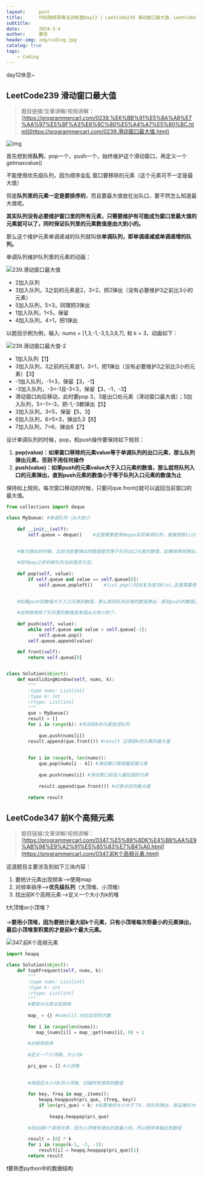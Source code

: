 ```yaml
---
layout:     post   				    
title:      代码随想录算法训练营Day13 | LeetCode239 滑动窗口最大值、LeetCode347 前K个高频元素
subtitle:   
date:       2024-3-4				
author:     慕念 						
header-img: img/coding.jpg
catalog: true 						
tags:								
    - Coding
---
```


day12休息~

## LeetCode239 滑动窗口最大值

> 题目链接/文章讲解/视频讲解：[https://programmercarl.com/0239.%E6%BB%91%E5%8A%A8%E7%AA%97%E5%8F%A3%E6%9C%80%E5%A4%A7%E5%80%BC.html](https://programmercarl.com/0239.滑动窗口最大值.html) 

![img](https://munian-1308672375.cos.ap-shanghai.myqcloud.com/images/202403042121610.png)

首先想到用**队列**，pop一个，push一个，始终维护这个滑动窗口，再定义一个getmaxvalue()

不能使用优先级队列，因为顺序会乱 窗口要移除的元素（这个元素可不一定是最大值）

但是**队列里的元素一定是要排序的**，而且要最大值放在出队口，要不然怎么知道最大值呢。

**其实队列没有必要维护窗口里的所有元素，只需要维护有可能成为窗口里最大值的元素就可以了，同时保证队列里的元素数值是由大到小的。**

那么这个维护元素单调递减的队列就叫做**单调队列，即单调递减或单调递增的队列。**

单调队列维护队列里的元素的动画：

![239.滑动窗口最大值](https://munian-1308672375.cos.ap-shanghai.myqcloud.com/images/202403042128333.gif)

- 2加入队列
- 3加入队列，3之前的元素是2，3>2，把2弹出（没有必要维护3之前比3小的元素）
- 5加入队列，5>3，同理把3弹出
- 1加入队列，1<5，保留
- 4加入队列，4>1，把1弹出

以题目示例为例，输入: nums = [1,3,-1,-3,5,3,6,7], 和 k = 3，动画如下：

![239.滑动窗口最大值-2](https://munian-1308672375.cos.ap-shanghai.myqcloud.com/images/202403042134630.gif)

- 1加入队列【1】
- 3加入队列，3之前的元素是1，3>1，把1弹出（没有必要维护3之前比3小的元素）【3】
- -1加入队列，-1<3，保留【3，-1】
- -3加入队列，-3<-1且-3<3，保留【3，-1，-3】
- 滑动窗口向后移动，此时要pop 3，3是出口处元素（滑动窗口最大值）；5加入队列，5>-1>-3，把-1,-3都弹出【5】
- 3加入队列，3<5，保留【5，3】
- 6加入队列，6>5>3，弹出5,3【6】
- 7加入队列，7>6，弹出6【7】

设计单调队列的时候，pop，和push操作要保持如下规则：

1. **pop(value)：如果窗口移除的元素value等于单调队列的出口元素，那么队列弹出元素，否则不用任何操作**
2. **push(value)：如果push的元素value大于入口元素的数值，那么就将队列入口的元素弹出，直到push元素的数值小于等于队列入口元素的数值为止**

保持如上规则，每次窗口移动的时候，只要问que.front()就可以返回当前窗口的最大值。

```python
from collections import deque

class MyQueue: #单调队列（从大到小
    
    def __init__(self):
        self.queue = deque()    #这里需要使用deque实现单调队列，直接使用list会超时
        

    #每次弹出的时候，比较当前要弹出的数值是否等于队列出口元素的数值，如果相等则弹出。
    
    #同时pop之前判断队列当前是否为空。
    
    def pop(self, value):
        if self.queue and value == self.queue[0]:
            self.queue.popleft()    #list.pop()时间复杂度为O(n),这里需要使用collections.deque()
            

    #如果push的数值大于入口元素的数值，那么就将队列后端的数值弹出，直到push的数值小于等于队列入口元素的数值为止。
    
    #这样就保持了队列里的数值是单调从大到小的了。
    
    def push(self, value):
        while self.queue and value > self.queue[-1]:
            self.queue.pop()
        self.queue.append(value)

    def front(self):
        return self.queue[0]
        

class Solution(object):
    def maxSlidingWindow(self, nums, k):
        """
        :type nums: List[int]
        :type k: int
        :rtype: List[int]
        """
        que = MyQueue()
        result = []
        for i in range(k): #先将前k的元素放进队列
            
            que.push(nums[i])
        result.append(que.front()) #result 记录前k的元素的最大值
        
        
        for i in range(k, len(nums)):
            que.pop(nums[i - k]) #滑动窗口移除最前面元素
            
            que.push(nums[i]) #滑动窗口前加入最后面的元素
            
            result.append(que.front()) #记录对应的最大值
            
        return result


```



## LeetCode347 前K个高频元素

> 题目链接/文章讲解/视频讲解：[https://programmercarl.com/0347.%E5%89%8DK%E4%B8%AA%E9%AB%98%E9%A2%91%E5%85%83%E7%B4%A0.html](https://programmercarl.com/0347.前K个高频元素.html)  

这道题目主要涉及到如下三块内容：

1. 要统计元素出现频率-->使用map
2. 对频率排序-->**优先级队列**（大顶堆、小顶堆）
3. 找出前K个高频元素-->定义一个大小为k的堆



❗大顶堆or小顶堆？

->**要用小顶堆，因为要统计最大前k个元素，只有小顶堆每次将最小的元素弹出，最后小顶堆里积累的才是前k个最大元素。**

![347.前K个高频元素](https://munian-1308672375.cos.ap-shanghai.myqcloud.com/images/202403042206037.jpeg)



```python
import heapq

class Solution(object):
    def topKFrequent(self, nums, k):
        """
        :type nums: List[int]
        :type k: int
        :rtype: List[int]
        """
        #要统计元素出现频率
        
        map_ = {} #nums[i]:对应出现的次数
        
        for i in range(len(nums)):
           map_[nums[i]] = map_.get(nums[i], 0) + 1   
        
        #对频率排序
        
        #定义一个小顶堆，大小为k
        
        pri_que = [] #小顶堆
        
        
        #用固定大小为k的小顶堆，扫描所有频率的数值
        
        for key, freq in map_.items():
            heapq.heappush(pri_que, (freq, key))
            if len(pri_que) > k: #如果堆的大小大于了K，则队列弹出，保证堆的大小一直为k
                
                heapq.heappop(pri_que)
        
        #找出前K个高频元素，因为小顶堆先弹出的是最小的，所以倒序来输出到数组
        
        result = [0] * k
        for i in range(k-1, -1, -1):
            result[i] = heapq.heappop(pri_que)[1]
        return result            
```

❗要熟悉python中的数据结构
